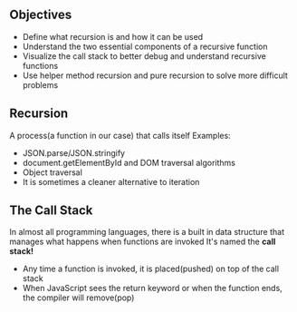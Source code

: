 ## Objectives

- Define what recursion is and how it can be used
- Understand the two essential components of a recursive function
- Visualize the call stack to better debug and understand recursive functions
- Use helper method recursion and pure recursion to solve more difficult problems


## Recursion
A process(a function in our case) that calls itself
Examples:
- JSON.parse/JSON.stringify
- document.getElementById and DOM traversal algorithms
- Object traversal
- It is sometimes a cleaner alternative to iteration

## The Call Stack
In almost all programming languages, there is a built in data structure that manages what happens when functions are invoked
It's named the **call stack!**
- Any time a function is invoked, it is placed(pushed) on top of the call stack
- When JavaScript sees the return keyword or when the function ends, the compiler will remove(pop)
